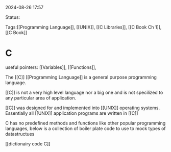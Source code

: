 
2024-08-26 17:57

Status:

Tags:[[Programming Language]], [[UNIX]], [[C Libraries]], [[C Book Ch 1]], [[C Book]]

# C
useful pointers: [[Variables]], [[Functions]], 

The [[C]] [[Programming Language]] is a general purpose programming language.

[[C]] is not a very high level language nor a big one and is not specilized to any particular area of application.

[[C]] was designed for and implemented into [[UNIX]] operating systems. Essentially all [[UNIX]] application programs are written in [[C]]

C has no predefined methods and functions like other popular programming languages, below is a collection of boiler plate code to use to mock types of datastructues

[[dictionairy code C]]